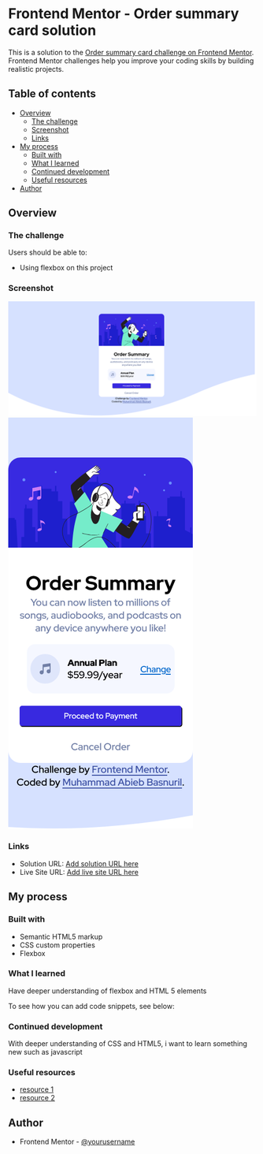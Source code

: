# Frontend Mentor - Order summary card solution

This is a solution to the [Order summary card challenge on Frontend Mentor](https://www.frontendmentor.io/challenges/order-summary-component-QlPmajDUj). Frontend Mentor challenges help you improve your coding skills by building realistic projects. 

## Table of contents

- [Overview](#overview)
  - [The challenge](#the-challenge)
  - [Screenshot](#screenshot)
  - [Links](#links)
- [My process](#my-process)
  - [Built with](#built-with)
  - [What I learned](#what-i-learned)
  - [Continued development](#continued-development)
  - [Useful resources](#useful-resources)
- [Author](#author)

## Overview

### The challenge

Users should be able to:

- Using flexbox on this project

### Screenshot

![](desktop.png)
![](mobile.png)

### Links

- Solution URL: [Add solution URL here](https://your-solution-url.com)
- Live Site URL: [Add live site URL here](https://your-live-site-url.com)

## My process

### Built with

- Semantic HTML5 markup
- CSS custom properties
- Flexbox

### What I learned

Have deeper understanding of flexbox and HTML 5 elements

To see how you can add code snippets, see below:

### Continued development

With deeper understanding of CSS and HTML5, i want to learn something new such as javascript

### Useful resources

- [ resource 1](https://www.w3schools.com/html/default.asp) 
- [ resource 2](https://www.w3schools.com/css/default.asp) 

## Author

- Frontend Mentor - [@yourusername](https://www.frontendmentor.io/profile/AbibGuardian50)
